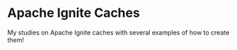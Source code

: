 # Apache Ignite Caches
My studies on Apache Ignite caches with several examples of how to create them!